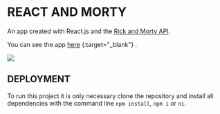 # REACT AND MORTY
An app created with React.js and the [Rick and Morty API](https://rickandmortyapi.com "Rick and Morty API").

You can see the app [here](https://react-and-morty.vercel.app "here") {:target="_blank"} .

[![](https://media.ambito.com/p/e36e8e53c7abba996531db19942b4527/adjuntos/239/imagenes/038/786/0038786610/rick-and-morty.jpg)](https://media.ambito.com/p/e36e8e53c7abba996531db19942b4527/adjuntos/239/imagenes/038/786/0038786610/rick-and-morty.jpg)

## DEPLOYMENT
To run this project it is only necessary clone the repository and install all dependencies with the command line `npm install`, `npm i` or `ni`.